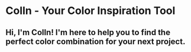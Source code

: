 # ColIn - Your Color Inspiration Tool

## Hi, I'm ColIn! I'm here to help you to find the perfect color combination for your next project.
